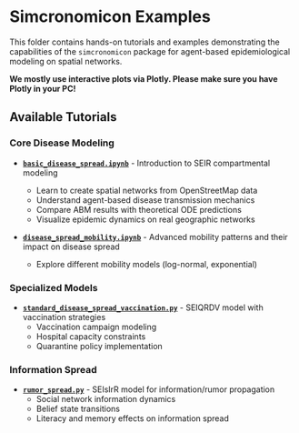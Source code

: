 # Simcronomicon Examples

This folder contains hands-on tutorials and examples demonstrating the capabilities of the `simcronomicon` package for agent-based epidemiological modeling on spatial networks.

**We mostly use interactive plots via Plotly. Please make sure you have Plotly in your PC!**

## Available Tutorials

### Core Disease Modeling
- **[`basic_disease_spread.ipynb`](basic_disease_spread.ipynb)** - Introduction to SEIR compartmental modeling
  - Learn to create spatial networks from OpenStreetMap data
  - Understand agent-based disease transmission mechanics
  - Compare ABM results with theoretical ODE predictions
  - Visualize epidemic dynamics on real geographic networks

- **[`disease_spread_mobility.ipynb`](disease_spread_mobility.ipynb)** - Advanced mobility patterns and their impact on disease spread
  - Explore different mobility models (log-normal, exponential)

### Specialized Models
- **[`standard_disease_spread_vaccination.py`](disease_spread_vaccation_and_quarantine.ipynb)** - SEIQRDV model with vaccination strategies
  - Vaccination campaign modeling
  - Hospital capacity constraints
  - Quarantine policy implementation

### Information Spread
- **[`rumor_spread.py`](rumor_spread.py)** - SEIsIrR model for information/rumor propagation
  - Social network information dynamics
  - Belief state transitions
  - Literacy and memory effects on information spread